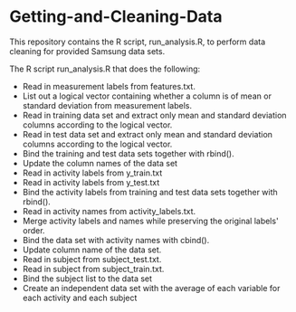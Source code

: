Getting-and-Cleaning-Data
=========================

This repository contains the R script, run_analysis.R, to perform data cleaning for provided Samsung data sets.

The R script run_analysis.R that does the following:
* Read in measurement labels from features.txt.
* List out a logical vector containing whether a column is of mean or standard deviation from measurement labels.
* Read in training data set and extract only mean and standard deviation columns according to the logical vector.
* Read in test data set and extract only mean and standard deviation columns according to the logical vector.
* Bind the training and test data sets together with rbind().
* Update the column names of the data set
* Read in activity labels from y_train.txt
* Read in activity labels from y_test.txt
* Bind the activity labels from training and test data sets together with rbind().
* Read in activity names from activity_labels.txt.
* Merge activity labels and names while preserving the original labels' order.
* Bind the data set with activity names with cbind().
* Update column name of the data set.
* Read in subject from subject_test.txt.
* Read in subject from subject_train.txt.
* Bind the subject list to the data set
* Create an independent data set with the average of each variable for each activity and each subject
